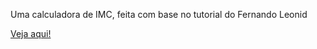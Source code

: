 Uma calculadora de IMC, feita com base no tutorial do Fernando Leonid

<a href="https://alessandragrazielle.github.io/calculadora-imc/">Veja aqui!</a>
